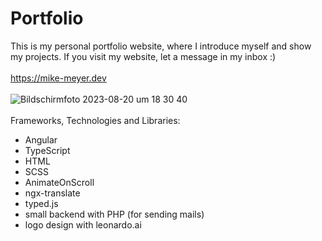 # Portfolio

This is my personal portfolio website, where I introduce myself and show my projects. If you visit my website, let a message in my inbox :)
<br>
<br>
<a href="https://mike-meyer.dev" target="blank">https://mike-meyer.dev</a>
<br>
<br>
![Bildschirmfoto 2023-08-20 um 18 30 40](https://github.com/mikemeyer186/portfolio/assets/112903209/00b1bff4-f06d-4706-8638-40f9bfa34009)
<br>
<br>
Frameworks, Technologies and Libraries:
- Angular
- TypeScript
- HTML
- SCSS
- AnimateOnScroll
- ngx-translate
- typed.js
- small backend with PHP (for sending mails)
- logo design with leonardo.ai
